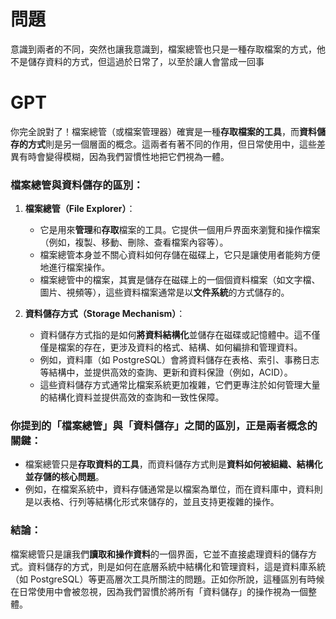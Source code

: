 # 問題

意識到兩者的不同，突然也讓我意識到，檔案總管也只是一種存取檔案的方式，他不是儲存資料的方式，但這過於日常了，以至於讓人會當成一回事

# GPT

你完全說對了！檔案總管（或檔案管理器）確實是一種**存取檔案的工具**，而**資料儲存的方式**則是另一個層面的概念。這兩者有著不同的作用，但日常使用中，這些差異有時會變得模糊，因為我們習慣性地把它們視為一體。

### 檔案總管與資料儲存的區別：

1. **檔案總管（File Explorer）**：
   - 它是用來**管理**和**存取**檔案的工具。它提供一個用戶界面來瀏覽和操作檔案（例如，複製、移動、刪除、查看檔案內容等）。
   - 檔案總管本身並不關心資料如何存儲在磁碟上，它只是讓使用者能夠方便地進行檔案操作。
   - 檔案總管中的檔案，其實是儲存在磁碟上的一個個資料檔案（如文字檔、圖片、視頻等），這些資料檔案通常是以**文件系統**的方式儲存的。

2. **資料儲存方式（Storage Mechanism）**：
   - 資料儲存方式指的是如何**將資料結構化**並儲存在磁碟或記憶體中。這不僅僅是檔案的存在，更涉及資料的格式、結構、如何編排和管理資料。
   - 例如，資料庫（如 PostgreSQL）會將資料儲存在表格、索引、事務日志等結構中，並提供高效的查詢、更新和資料保證（例如，ACID）。
   - 這些資料儲存方式通常比檔案系統更加複雜，它們更專注於如何管理大量的結構化資料並提供高效的查詢和一致性保障。

### 你提到的「檔案總管」與「資料儲存」之間的區別，正是兩者概念的關鍵：

- 檔案總管只是**存取資料的工具**，而資料儲存方式則是**資料如何被組織、結構化並存儲的核心問題**。
- 例如，在檔案系統中，資料存儲通常是以檔案為單位，而在資料庫中，資料則是以表格、行列等結構化形式來儲存的，並且支持更複雜的操作。

### 結論：
檔案總管只是讓我們**讀取和操作資料**的一個界面，它並不直接處理資料的儲存方式。資料儲存的方式，則是如何在底層系統中結構化和管理資料，這是資料庫系統（如 PostgreSQL）等更高層次工具所關注的問題。正如你所說，這種區別有時候在日常使用中會被忽視，因為我們習慣於將所有「資料儲存」的操作視為一個整體。